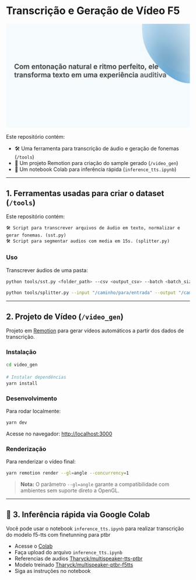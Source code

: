 # Transcrição e Geração de Vídeo F5

[![Exemplo audio gerado](./video_gen/out/thumbnail.jpg)](./video_gen/out/audio-composition.mp4)

Este repositório contém:

- 🛠 Uma ferramenta para transcrição de áudio e geração de fonemas (`/tools`)
- 🎥 Um projeto Remotion para criação do sample gerado (`/video_gen`)
- 🤖 Um notebook Colab para inferência rápida (`inference_tts.ipynb`)

---

## 1. Ferramentas usadas para criar o dataset (`/tools`)    
Este repositório contém:

    🛠 Script para transcrever arquivos de áudio em texto, normalizar e gerar fonemas. (sst.py)
    🛠 Script para segmentar audios com media em 15s. (splitter.py)

### Uso

Transcrever áudios de uma pasta:

```bash
python tools/sst.py <folder_path> --csv <output_csv> --batch <batch_size>
```

```bash
python tools/splitter.py --input "/caminho/para/entrada" --output "/caminho/para/saida" --max-workers 10
```

---

## 2. Projeto de Vídeo (`/video_gen`)

Projeto em [Remotion](https://www.remotion.dev/) para gerar vídeos automáticos a partir dos dados de transcrição.

### Instalação

```bash
cd video_gen

# Instalar dependências
yarn install
```

### Desenvolvimento

Para rodar localmente:

```bash
yarn dev
```

Acesse no navegador: [http://localhost:3000](http://localhost:3000)

### Renderização

Para renderizar o vídeo final:

```bash
yarn remotion render --gl=angle --concurrency=1
```

> **Nota:** O parâmetro `--gl=angle` garante a compatibilidade com ambientes sem suporte direto a OpenGL.

---

## 📓 3. Inferência rápida via Google Colab

Você pode usar o notebook `inference_tts.ipynb` para realizar transcrição do modelo f5-tts com finetunning para ptbr

- Acesse o [Colab](https://colab.research.google.com/)
- Faça upload do arquivo `inference_tts.ipynb`
- Referencias de audios [Tharyck/multispeaker-tts-ptbr](https://huggingface.co/datasets/Tharyck/multispeaker-tts-ptbr)
- Modelo treinado [Tharyck/multispeaker-ptbr-f5tts](https://huggingface.co/Tharyck/multispeaker-ptbr-f5tts)
- Siga as instruções no notebook
